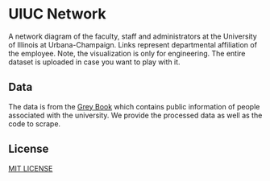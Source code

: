 # UIUC Network
A network diagram of the faculty, staff and administrators at the University of Illinois at Urbana-Champaign. Links represent departmental affiliation of the employee. Note, the visualization is only for engineering. The entire dataset is uploaded in case you want to play with it.

## Data
The data is from the [Grey Book](http://www.bot.uillinois.edu/grey-book) which contains public information of people associated with the university. We provide the processed data as well as the code to scrape.

## License
[MIT LICENSE](http://rem.mit-license.org)
